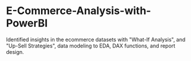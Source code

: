 # E-Commerce-Analysis-with-PowerBI
Identified insights in the ecommerce datasets with "What-If Analysis", and "Up-Sell Strategies", data modeling to EDA, DAX functions, and report design.
